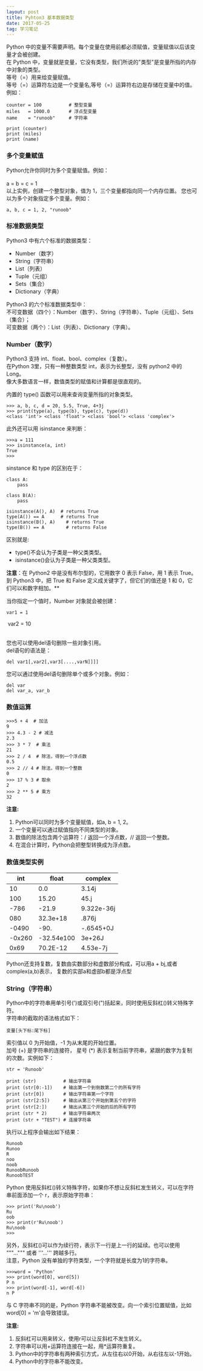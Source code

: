 ```yaml
---
layout: post
title: Pyhton3 基本数据类型
date: 2017-05-25
tag: 学习笔记
---
```


Python 中的变量不需要声明。每个变量在使用前都必须赋值，变量赋值以后该变量才会被创建。  
在 Python 中，变量就是变量，它没有类型，我们所说的"类型"是变量所指的内存中对象的类型。  
等号（=）用来给变量赋值。  
等号（=）运算符左边是一个变量名,等号（=）运算符右边是存储在变量中的值。例如：    

	counter = 100          # 整型变量
	miles   = 1000.0       # 浮点型变量
	name    = "runoob"     # 字符串
	 
	print (counter)
	print (miles)
	print (name)   


### 多个变量赋值
Python允许你同时为多个变量赋值。例如：  
​	
​	a = b = c = 1  
以上实例，创建一个整型对象，值为 1，三个变量都指向同一个内存位置。
您也可以为多个对象指定多个变量。例如：  

	a, b, c = 1, 2, "runoob"  

### 标准数据类型  
Python3 中有六个标准的数据类型：  

- Number（数字）  
- String（字符串）  
- List（列表）  
- Tuple（元组）  
- Sets（集合）  
- Dictionary（字典）  

Python3 的六个标准数据类型中：  
不可变数据（四个）：Number（数字）、String（字符串）、Tuple（元组）、Sets（集合）；  
可变数据（两个）：List（列表）、Dictionary（字典）。    

### Number（数字）
Python3 支持 int、float、bool、complex（复数）。  
在Python 3里，只有一种整数类型 int，表示为长整型，没有 python2 中的 Long。  
像大多数语言一样，数值类型的赋值和计算都是很直观的。 

内置的 type() 函数可以用来查询变量所指的对象类型。    

	>>> a, b, c, d = 20, 5.5, True, 4+3j
	>>> print(type(a), type(b), type(c), type(d))
	<class 'int'> <class 'float'> <class 'bool'> <class 'complex'>  

此外还可以用 isinstance 来判断：

	>>>a = 111
	>>> isinstance(a, int)
	True
	>>>  

sinstance 和 type 的区别在于：  

	class A:  
		pass
	
	class B(A):  
	    pass  
	    
	isinstance(A(), A)  # returns True 
	type(A()) == A      # returns True
	isinstance(B(), A)    # returns True
	type(B()) == A        # returns False    

区别就是:  

- type()不会认为子类是一种父类类型。  
- isinstance()会认为子类是一种父类类型。  

 **注意**：在 Python2 中是没有布尔型的，它用数字 0 表示 False，用 1 表示 True。到 Python3 中，把 True 和 False 定义成关键字了，但它们的值还是 1 和 0，它们可以和数字相加。**  

当你指定一个值时，Number 对象就会被创建：  

 	var1 = 1  
​	var2 = 10    
​	

您也可以使用del语句删除一些对象引用。  
del语句的语法是：  

	del var1[,var2[,var3[....,varN]]]]  

您可以通过使用del语句删除单个或多个对象。例如：  

	del var
	del var_a, var_b  

### 数值运算 

	>>>5 + 4  # 加法
	9
	>>> 4.3 - 2 # 减法
	2.3
	>>> 3 * 7  # 乘法
	21
	>>> 2 / 4  # 除法，得到一个浮点数
	0.5
	>>> 2 // 4 # 除法，得到一个整数
	0
	>>> 17 % 3 # 取余 
	2
	>>> 2 ** 5 # 乘方
	32

**注意:**  

1. Python可以同时为多个变量赋值，如a, b = 1, 2。    
2. 一个变量可以通过赋值指向不同类型的对象。  
3. 数值的除法包含两个运算符：/ 返回一个浮点数，// 返回一个整数。  
4. 在混合计算时，Python会把整型转换成为浮点数。   

### 数值类型实例  

|int|float| complex |
|----|-----|----|
|10	|0.0	|3.14j|
100	|15.20	|45.j|
-786|	-21.9|	9.322e-36j|
080|	32.3e+18	|.876j
-0490|	-90.|	-.6545+0J
-0x260|	-32.54e100|	3e+26J
0x69|	70.2E-12|	4.53e-7j  

Python还支持复数，复数由实数部分和虚数部分构成，可以用a + bj,或者complex(a,b)表示， 复数的实部a和虚部b都是浮点型  

### String（字符串）  
Python中的字符串用单引号(')或双引号(")括起来，同时使用反斜杠(\)转义特殊字符。  
字符串的截取的语法格式如下：  

	变量[头下标:尾下标]  
索引值以 0 为开始值，-1 为从末尾的开始位置。  
加号 (+) 是字符串的连接符， 星号 (*) 表示复制当前字符串，紧跟的数字为复制的次数。实例如下：  

	str = 'Runoob'
	 
	print (str)          # 输出字符串
	print (str[0:-1])    # 输出第一个到倒数第二个的所有字符
	print (str[0])       # 输出字符串第一个字符
	print (str[2:5])     # 输出从第三个开始到第五个的字符
	print (str[2:])      # 输出从第三个开始的后的所有字符
	print (str * 2)      # 输出字符串两次
	print (str + "TEST") # 连接字符串

执行以上程序会输出如下结果： 

	Runoob
	Runoo
	R
	noo
	noob
	RunoobRunoob
	RunoobTEST  

Python 使用反斜杠(\)转义特殊字符，如果你不想让反斜杠发生转义，可以在字符串前面添加一个 r，表示原始字符串： 

	>>> print('Ru\noob')
	Ru
	oob
	>>> print(r'Ru\noob')
	Ru\noob
	>>>   

另外，反斜杠(\)可以作为续行符，表示下一行是上一行的延续。也可以使用 """...""" 或者 '''...''' 跨越多行。  
注意，Python 没有单独的字符类型，一个字符就是长度为1的字符串。  

	>>>word = 'Python'
	>>> print(word[0], word[5])
	P n
	>>> print(word[-1], word[-6])
	n P  

与 C 字符串不同的是，Python 字符串不能被改变。向一个索引位置赋值，比如word[0] = 'm'会导致错误。  

**注意:** 

1. 反斜杠可以用来转义，使用r可以让反斜杠不发生转义。  
2. 字符串可以用+运算符连接在一起，用*运算符重复。  
3. Python中的字符串有两种索引方式，从左往右以0开始，从右往左以-1开始。  
4. Python中的字符串不能改变。   

 




